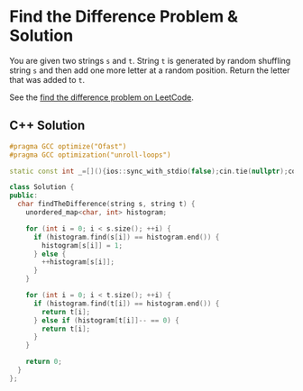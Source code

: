 # Find the Difference Problem & Solution

You are given two strings `s` and `t`.
String `t` is generated by random shuffling string `s` and then add one more letter at a random position.
Return the letter that was added to `t`.

See the [find the difference problem on LeetCode](https://leetcode.com/problems/find-the-difference).

## C++ Solution

```cpp
#pragma GCC optimize("Ofast")
#pragma GCC optimization("unroll-loops")

static const int _=[](){ios::sync_with_stdio(false);cin.tie(nullptr);cout.tie(nullptr);return 0;}();

class Solution {
public:
  char findTheDifference(string s, string t) {
    unordered_map<char, int> histogram;

    for (int i = 0; i < s.size(); ++i) {
      if (histogram.find(s[i]) == histogram.end()) {
        histogram[s[i]] = 1;
      } else {
        ++histogram[s[i]];
      }
    }

    for (int i = 0; i < t.size(); ++i) {
      if (histogram.find(t[i]) == histogram.end()) {
        return t[i];
      } else if (histogram[t[i]]-- == 0) {
        return t[i];
      }
    }

    return 0;
  }
};
```
